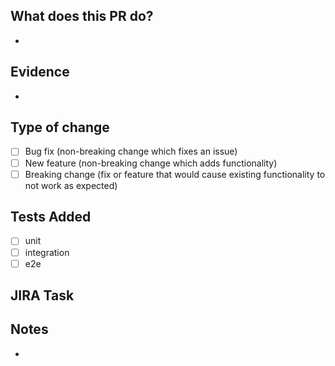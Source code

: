 ## What does this PR do?
<!-- Tell us a bit about what this PR is supposed to do, what does it solve etc. -->
- 

## Evidence
<!-- Insert screenshots or videos to demonstrate change/fixes. -->
- 

## Type of change

- [ ] Bug fix (non-breaking change which fixes an issue)
- [ ] New feature (non-breaking change which adds functionality)
- [ ] Breaking change (fix or feature that would cause existing functionality to not work as expected)

## Tests Added
- [ ] unit
- [ ] integration
- [ ] e2e

## JIRA Task 

## Notes
<!-- Additional notes for developers or testers. -->
- 
